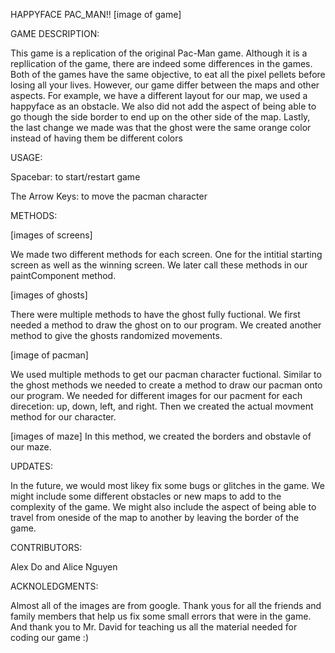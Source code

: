 HAPPYFACE PAC_MAN!!
[image of game]

GAME DESCRIPTION:

This game is a replication of the original Pac-Man game. Although it is a repllication of the game, there are indeed some differences in the games. Both of the games have the same objective, to eat all the pixel pellets before losing all your lives. However, our game differ between the maps and other aspects. For example, we have a different layout for our map, we used a happyface as an obstacle. We also did not add the aspect of being able to go though the side border to end up on the other side of the map. Lastly, the last change we made was that the ghost were the same orange color instead of having them be different colors


USAGE:

Spacebar: to start/restart game

The Arrow Keys: to move the pacman character


METHODS:

[images of screens]

We made two different methods for each screen. One for the intitial starting screen as well as the winning screen. We later call these methods in our paintComponent method.

[images of ghosts]

There were multiple methods to have the ghost fully fuctional. We first needed a method to draw the ghost on to our program. We created another method to give the ghosts randomized movements. 

[image of pacman]

We used multiple methods to get our pacman character fuctional. Similar to the ghost methods we needed to create a method to draw our pacman onto our program. We needed for different images for our pacment for each direcetion: up, down, left, and right. Then we created the actual movment method for our character.

[images of maze]
In this method, we created the borders and obstavle of our maze. 

UPDATES:

In the future, we would most likey fix some bugs or glitches in the game. We might include some different obstacles or new maps to add to the complexity of the game. We might also include the aspect of being able to travel from oneside of the map to another by leaving the border of the game.


CONTRIBUTORS:

Alex Do and Alice Nguyen


ACKNOLEDGMENTS:

Almost all of the images are from google. Thank yous for all the friends and family members that help us fix some small errors that were in the game. And thank you to Mr. David for teaching us all the material needed for coding our game :)


